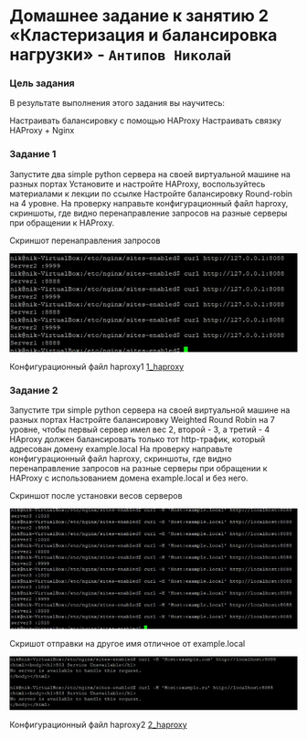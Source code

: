 # Домашнее задание к занятию 2 «Кластеризация и балансировка нагрузки» - `Антипов Николай`
### Цель задания
В результате выполнения этого задания вы научитесь:

Настраивать балансировку с помощью HAProxy
Настраивать связку HAProxy + Nginx

### Задание 1
Запустите два simple python сервера на своей виртуальной машине на разных портах
Установите и настройте HAProxy, воспользуйтесь материалами к лекции по ссылке
Настройте балансировку Round-robin на 4 уровне.
На проверку направьте конфигурационный файл haproxy, скриншоты, где видно перенаправление запросов на разные серверы при обращении к HAProxy.


Скриншот перенаправления запросов

![1screen](https://github.com/NikolayAntipov/dz_haproxy/blob/main/img/1screen.JPG)

Конфигурационный файл haproxy1
[1_haproxy](https://github.com/NikolayAntipov/dz_haproxy/blob/main/img/1_haproxy.cfg)



### Задание 2
Запустите три simple python сервера на своей виртуальной машине на разных портах
Настройте балансировку Weighted Round Robin на 7 уровне, чтобы первый сервер имел вес 2, второй - 3, а третий - 4
HAproxy должен балансировать только тот http-трафик, который адресован домену example.local
На проверку направьте конфигурационный файл haproxy, скриншоты, где видно перенаправление запросов на разные серверы при обращении к HAProxy c использованием домена example.local и без него.

Скриншот после установки весов серверов

![2веса](https://github.com/NikolayAntipov/dz_haproxy/blob/main/img/2%D0%B2%D0%B5%D1%81%D0%B0.JPG)

Скришот отправки на другое имя отличное от example.local

![2другое имя](https://github.com/NikolayAntipov/dz_haproxy/blob/main/img/2%D0%B4%D1%80%D1%83%D0%B3%D0%BE%D0%B5%20%D0%B8%D0%BC%D1%8F.JPG)

Конфигурационный файл haproxy2
[2_haproxy](https://github.com/NikolayAntipov/dz_haproxy/blob/main/img/2_haproxy.cfg)
